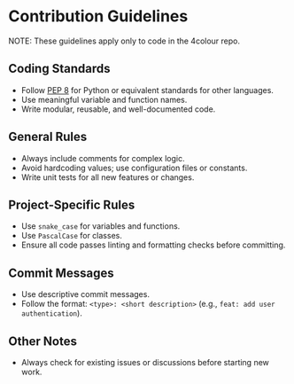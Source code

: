 # Contribution Guidelines

NOTE: These guidelines apply only to code in the 4colour repo.

## Coding Standards
- Follow [PEP 8](https://peps.python.org/pep-0008/) for Python or equivalent standards for other languages.
- Use meaningful variable and function names.
- Write modular, reusable, and well-documented code.

## General Rules
- Always include comments for complex logic.
- Avoid hardcoding values; use configuration files or constants.
- Write unit tests for all new features or changes.

## Project-Specific Rules
- Use `snake_case` for variables and functions.
- Use `PascalCase` for classes.
- Ensure all code passes linting and formatting checks before committing.

## Commit Messages
- Use descriptive commit messages.
- Follow the format: `<type>: <short description>` (e.g., `feat: add user authentication`).

## Other Notes
- Always check for existing issues or discussions before starting new work.
